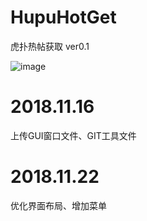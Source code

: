 # HupuHotGet

虎扑热帖获取 ver0.1

![image](https://github.com/XBB1995/Hupu_HOT_Line_Get/raw/master/ScreenShot/微信图片编辑_20181122165644.png)

# 2018.11.16
上传GUI窗口文件、GIT工具文件

# 2018.11.22
优化界面布局、增加菜单
